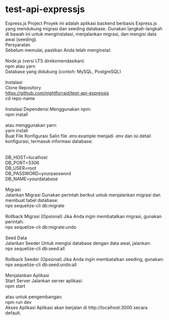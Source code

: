﻿# test-api-expressjs
Express.js Project
Proyek ini adalah aplikasi backend berbasis Express.js yang mendukung migrasi dan seeding database. Gunakan langkah-langkah di bawah ini untuk menginstalasi, menjalankan migrasi, dan mengisi data awal (seeding).
<br>
Persyaratan<br>
Sebelum memulai, pastikan Anda telah menginstal:<br>
<br>
Node.js (versi LTS direkomendasikan)<br>
npm atau yarn<br>
Database yang didukung (contoh: MySQL, PostgreSQL)<br>
<br>
Instalasi<br>
Clone Repository<br>
https://github.com/nightforraid/test-api-expressjs<br>
cd repo-name<br>
<br>
Instalasi Dependensi Menggunakan npm:<br>
npm install<br>
<br>
atau menggunakan yarn:<br>
yarn install<br>
Buat File Konfigurasi Salin file .env.example menjadi .env dan isi detail konfigurasi, termasuk informasi database:<br>
<br>
<br>
DB_HOST=localhost<br>
DB_PORT=3306<br>
DB_USER=root<br>
DB_PASSWORD=yourpassword<br>
DB_NAME=yourdatabase<br>
<br>
Migrasi<br>
Jalankan Migrasi Gunakan perintah berikut untuk menjalankan migrasi dan membuat tabel database:<br>
npx sequelize-cli db:migrate<br>
<br>
Rollback Migrasi (Opsional) Jika Anda ingin membatalkan migrasi, gunakan perintah:<br>
npx sequelize-cli db:migrate:undo<br>
<br>
Seed Data<br>
Jalankan Seeder Untuk mengisi database dengan data awal, jalankan:<br>
npx sequelize-cli db:seed:all<br>
<br>
Rollback Seeder (Opsional) Jika Anda ingin membatalkan seeding, gunakan:<br>
npx sequelize-cli db:seed:undo:all<br>
<br>
Menjalankan Aplikasi<br>
Start Server Jalankan server aplikasi:<br>
npm start<br>
<br>
atau untuk pengembangan:<br>
npm run dev<br>
Akses Aplikasi Aplikasi akan berjalan di http://localhost:3000 secara default.<br>
